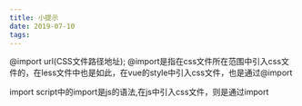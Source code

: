 ```yaml
---
title: 小提示
date: 2019-07-10
tags:
---
```


@import url(CSS文件路径地址); @import是指在css文件所在范围中引入css文件的，在less文件中也是如此，在vue的style中引入css文件，也是通过@import

import script中的import是js的语法,在js中引入css文件，则是通过import
